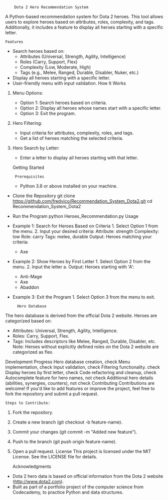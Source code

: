         Dota 2 Hero Recommendation System
A Python-based recommendation system for Dota 2 heroes. This tool allows users to explore heroes based on attributes, roles, complexity, and tags. Additionally, it includes a feature to display all heroes starting with a specific letter.

    Features
* Search heroes based on:
    * Attributes (Universal, Strength, Agility, Intelligence)
    * Roles (Carry, Support, Flex)
    * Complexity (Low, Moderate, High)
    * Tags (e.g., Melee, Ranged, Durable, Disabler, Nuker, etc.)
* Display all heroes starting with a specific letter.
* User-friendly menu with input validation.
    How It Works
1. Menu Options:
    * Option 1: Search heroes based on criteria.
    * Option 2: Display all heroes whose names start with a specific letter.
    * Option 3: Exit the program.

2. Hero Filtering:
    * Input criteria for attributes, complexity, roles, and tags.
    * Get a list of heroes matching the selected criteria.

3. Hero Search by Letter:
    * Enter a letter to display all heroes starting with that letter.

    Getting Started

        Prerequisites
    * Python 3.8 or above installed on your machine.
* Clone the Repository
git clone https://github.com/fredyico/Recommendation_System_Dota2.git
cd Recommendation_System_Dota2

* Run the Program
python Heroes_Recommendation.py
        Usage
* Example 1: Search for Heroes Based on Criteria
        1. Select Option 1 from the menu.
        2. Input your desired criteria:
            Attribute: strength
            Complexity: low
            Role: carry
            Tags: melee, durable
        Output:
    Heroes matching your criteria:
    - Axe
* Example 2: Show Heroes by First Letter
        1. Select Option 2 from the menu.
        2. Input the letter a.
        Output:
    Heroes starting with 'A':
    - Anti-Mage
    - Axe
    - Abaddon
* Example 3: Exit the Program
        1. Select Option 3 from the menu to exit.
        
        Hero Database
The hero database is derived from the official Dota 2 website. Heroes are categorized based on:
* Attributes: Universal, Strength, Agility, Intelligence.
* Roles: Carry, Support, Flex.
* Tags: Includes descriptors like Melee, Ranged, Durable, Disabler, etc.
    Note:
Heroes without explicitly defined roles on the Dota 2 website are categorized as flex.

Development Progress
 Hero database creation, check
 Menu implementation, check 
 Input validation, check 
 Filtering functionality. check
 Display heroes by first letter, check
 Code refactoring and cleanup, check 
 Autocomplete feature for hero names, not check
 Additional hero details (abilities, synergies, counters), not check
    Contributing
Contributions are welcome! If you'd like to add features or improve the project, feel free to fork the repository and submit a pull request.

    Steps to Contribute:
1. Fork the repository.
2. Create a new branch (git checkout -b feature-name).
3. Commit your changes (git commit -m "Added new feature").
4. Push to the branch (git push origin feature-name).
5. Open a pull request.
    License
This project is licensed under the MIT License. See the LICENSE file for details.

    Acknowledgments
* Dota 2 hero data is based on official information from the Dota 2 website (http://www.dota2.com).
* Built as part of a portfolio project of the computer science from Codecademy, to practice Python and data structures.